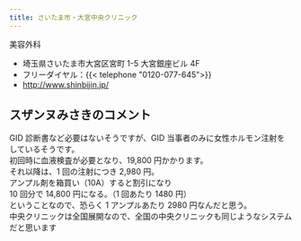 ```yaml
---
title: さいたま市・大宮中央クリニック
---
```


美容外科

- 埼玉県さいたま市大宮区宮町 1-5 大宮銀座ビル 4F
- フリーダイヤル：{{< telephone "0120-077-645">}}
- <http://www.shinbijin.jp/>

## スザンヌみさきのコメント

GID 診断書など必要はないそうですが、GID 当事者のみに女性ホルモン注射をしているそうです。  
初回時に血液検査が必要となり、19,800 円かかります。  
それ以降は、1 回の注射につき 2,980 円。  
アンプル剤を箱買い（10A）すると割引になり  
10 回分で 14,800 円になる。（1 回あたり 1480 円）  
ということなので、恐らく 1 アンプルあたり 2980 円なんだと思う。  
中央クリニックは全国展開なので、全国の中央クリニックも同じようなシステムだと思います
